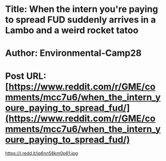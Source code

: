 # Title: When the intern you're paying to spread FUD suddenly arrives in a Lambo and a weird rocket tatoo
# Author: Environmental-Camp28
# Post URL: [https://www.reddit.com/r/GME/comments/mcc7u6/when_the_intern_youre_paying_to_spread_fud/](https://www.reddit.com/r/GME/comments/mcc7u6/when_the_intern_youre_paying_to_spread_fud/)


https://i.redd.it/jp6nn58km0p61.jpg